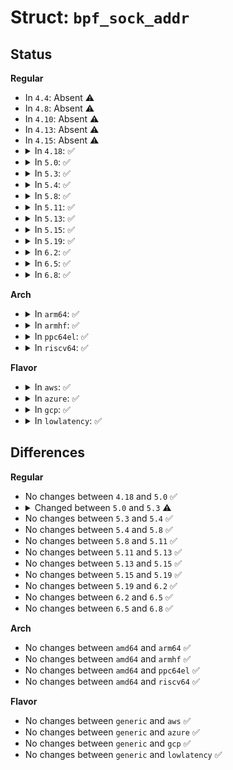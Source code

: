 # Struct: <code>bpf_sock_addr</code>

## Status
<b>Regular</b>
<ul>
<li>
In <code>4.4</code>: Absent ⚠️
</li>
<li>
In <code>4.8</code>: Absent ⚠️
</li>
<li>
In <code>4.10</code>: Absent ⚠️
</li>
<li>
In <code>4.13</code>: Absent ⚠️
</li>
<li>
In <code>4.15</code>: Absent ⚠️
</li>
<li>
<details>
<summary>In <code>4.18</code>: ✅</summary>

```c
struct bpf_sock_addr {
    __u32 user_family;
    __u32 user_ip4;
    __u32 user_ip6[4];
    __u32 user_port;
    __u32 family;
    __u32 type;
    __u32 protocol;
    __u32 msg_src_ip4;
    __u32 msg_src_ip6[4];
};
```
</details>
</li>
<li>
<details>
<summary>In <code>5.0</code>: ✅</summary>

```c
struct bpf_sock_addr {
    __u32 user_family;
    __u32 user_ip4;
    __u32 user_ip6[4];
    __u32 user_port;
    __u32 family;
    __u32 type;
    __u32 protocol;
    __u32 msg_src_ip4;
    __u32 msg_src_ip6[4];
};
```
</details>
</li>
<li>
<details>
<summary>In <code>5.3</code>: ✅</summary>

```c
struct bpf_sock_addr {
    __u32 user_family;
    __u32 user_ip4;
    __u32 user_ip6[4];
    __u32 user_port;
    __u32 family;
    __u32 type;
    __u32 protocol;
    __u32 msg_src_ip4;
    __u32 msg_src_ip6[4];
    struct bpf_sock *sk;
};
```
</details>
</li>
<li>
<details>
<summary>In <code>5.4</code>: ✅</summary>

```c
struct bpf_sock_addr {
    __u32 user_family;
    __u32 user_ip4;
    __u32 user_ip6[4];
    __u32 user_port;
    __u32 family;
    __u32 type;
    __u32 protocol;
    __u32 msg_src_ip4;
    __u32 msg_src_ip6[4];
    struct bpf_sock *sk;
};
```
</details>
</li>
<li>
<details>
<summary>In <code>5.8</code>: ✅</summary>

```c
struct bpf_sock_addr {
    __u32 user_family;
    __u32 user_ip4;
    __u32 user_ip6[4];
    __u32 user_port;
    __u32 family;
    __u32 type;
    __u32 protocol;
    __u32 msg_src_ip4;
    __u32 msg_src_ip6[4];
    struct bpf_sock *sk;
};
```
</details>
</li>
<li>
<details>
<summary>In <code>5.11</code>: ✅</summary>

```c
struct bpf_sock_addr {
    __u32 user_family;
    __u32 user_ip4;
    __u32 user_ip6[4];
    __u32 user_port;
    __u32 family;
    __u32 type;
    __u32 protocol;
    __u32 msg_src_ip4;
    __u32 msg_src_ip6[4];
    struct bpf_sock *sk;
};
```
</details>
</li>
<li>
<details>
<summary>In <code>5.13</code>: ✅</summary>

```c
struct bpf_sock_addr {
    __u32 user_family;
    __u32 user_ip4;
    __u32 user_ip6[4];
    __u32 user_port;
    __u32 family;
    __u32 type;
    __u32 protocol;
    __u32 msg_src_ip4;
    __u32 msg_src_ip6[4];
    struct bpf_sock *sk;
};
```
</details>
</li>
<li>
<details>
<summary>In <code>5.15</code>: ✅</summary>

```c
struct bpf_sock_addr {
    __u32 user_family;
    __u32 user_ip4;
    __u32 user_ip6[4];
    __u32 user_port;
    __u32 family;
    __u32 type;
    __u32 protocol;
    __u32 msg_src_ip4;
    __u32 msg_src_ip6[4];
    struct bpf_sock *sk;
};
```
</details>
</li>
<li>
<details>
<summary>In <code>5.19</code>: ✅</summary>

```c
struct bpf_sock_addr {
    __u32 user_family;
    __u32 user_ip4;
    __u32 user_ip6[4];
    __u32 user_port;
    __u32 family;
    __u32 type;
    __u32 protocol;
    __u32 msg_src_ip4;
    __u32 msg_src_ip6[4];
    struct bpf_sock *sk;
};
```
</details>
</li>
<li>
<details>
<summary>In <code>6.2</code>: ✅</summary>

```c
struct bpf_sock_addr {
    __u32 user_family;
    __u32 user_ip4;
    __u32 user_ip6[4];
    __u32 user_port;
    __u32 family;
    __u32 type;
    __u32 protocol;
    __u32 msg_src_ip4;
    __u32 msg_src_ip6[4];
    struct bpf_sock *sk;
};
```
</details>
</li>
<li>
<details>
<summary>In <code>6.5</code>: ✅</summary>

```c
struct bpf_sock_addr {
    __u32 user_family;
    __u32 user_ip4;
    __u32 user_ip6[4];
    __u32 user_port;
    __u32 family;
    __u32 type;
    __u32 protocol;
    __u32 msg_src_ip4;
    __u32 msg_src_ip6[4];
    struct bpf_sock *sk;
};
```
</details>
</li>
<li>
<details>
<summary>In <code>6.8</code>: ✅</summary>

```c
struct bpf_sock_addr {
    __u32 user_family;
    __u32 user_ip4;
    __u32 user_ip6[4];
    __u32 user_port;
    __u32 family;
    __u32 type;
    __u32 protocol;
    __u32 msg_src_ip4;
    __u32 msg_src_ip6[4];
    struct bpf_sock *sk;
};
```
</details>
</li>
</ul>
<b>Arch</b>
<ul>
<li>
<details>
<summary>In <code>arm64</code>: ✅</summary>

```c
struct bpf_sock_addr {
    __u32 user_family;
    __u32 user_ip4;
    __u32 user_ip6[4];
    __u32 user_port;
    __u32 family;
    __u32 type;
    __u32 protocol;
    __u32 msg_src_ip4;
    __u32 msg_src_ip6[4];
    struct bpf_sock *sk;
};
```
</details>
</li>
<li>
<details>
<summary>In <code>armhf</code>: ✅</summary>

```c
struct bpf_sock_addr {
    __u32 user_family;
    __u32 user_ip4;
    __u32 user_ip6[4];
    __u32 user_port;
    __u32 family;
    __u32 type;
    __u32 protocol;
    __u32 msg_src_ip4;
    __u32 msg_src_ip6[4];
    struct bpf_sock *sk;
};
```
</details>
</li>
<li>
<details>
<summary>In <code>ppc64el</code>: ✅</summary>

```c
struct bpf_sock_addr {
    __u32 user_family;
    __u32 user_ip4;
    __u32 user_ip6[4];
    __u32 user_port;
    __u32 family;
    __u32 type;
    __u32 protocol;
    __u32 msg_src_ip4;
    __u32 msg_src_ip6[4];
    struct bpf_sock *sk;
};
```
</details>
</li>
<li>
<details>
<summary>In <code>riscv64</code>: ✅</summary>

```c
struct bpf_sock_addr {
    __u32 user_family;
    __u32 user_ip4;
    __u32 user_ip6[4];
    __u32 user_port;
    __u32 family;
    __u32 type;
    __u32 protocol;
    __u32 msg_src_ip4;
    __u32 msg_src_ip6[4];
    struct bpf_sock *sk;
};
```
</details>
</li>
</ul>
<b>Flavor</b>
<ul>
<li>
<details>
<summary>In <code>aws</code>: ✅</summary>

```c
struct bpf_sock_addr {
    __u32 user_family;
    __u32 user_ip4;
    __u32 user_ip6[4];
    __u32 user_port;
    __u32 family;
    __u32 type;
    __u32 protocol;
    __u32 msg_src_ip4;
    __u32 msg_src_ip6[4];
    struct bpf_sock *sk;
};
```
</details>
</li>
<li>
<details>
<summary>In <code>azure</code>: ✅</summary>

```c
struct bpf_sock_addr {
    __u32 user_family;
    __u32 user_ip4;
    __u32 user_ip6[4];
    __u32 user_port;
    __u32 family;
    __u32 type;
    __u32 protocol;
    __u32 msg_src_ip4;
    __u32 msg_src_ip6[4];
    struct bpf_sock *sk;
};
```
</details>
</li>
<li>
<details>
<summary>In <code>gcp</code>: ✅</summary>

```c
struct bpf_sock_addr {
    __u32 user_family;
    __u32 user_ip4;
    __u32 user_ip6[4];
    __u32 user_port;
    __u32 family;
    __u32 type;
    __u32 protocol;
    __u32 msg_src_ip4;
    __u32 msg_src_ip6[4];
    struct bpf_sock *sk;
};
```
</details>
</li>
<li>
<details>
<summary>In <code>lowlatency</code>: ✅</summary>

```c
struct bpf_sock_addr {
    __u32 user_family;
    __u32 user_ip4;
    __u32 user_ip6[4];
    __u32 user_port;
    __u32 family;
    __u32 type;
    __u32 protocol;
    __u32 msg_src_ip4;
    __u32 msg_src_ip6[4];
    struct bpf_sock *sk;
};
```
</details>
</li>
</ul>

## Differences
<b>Regular</b>
<ul>
<li>
No changes between <code>4.18</code> and <code>5.0</code> ✅
</li>
<li>
<details>
<summary>Changed between <code>5.0</code> and <code>5.3</code> ⚠️</summary>
<ul>
<li>
<b>Field added. </b>
<code>struct bpf_sock *sk</code>
</li>
</ul>
</details>
</li>
<li>
No changes between <code>5.3</code> and <code>5.4</code> ✅
</li>
<li>
No changes between <code>5.4</code> and <code>5.8</code> ✅
</li>
<li>
No changes between <code>5.8</code> and <code>5.11</code> ✅
</li>
<li>
No changes between <code>5.11</code> and <code>5.13</code> ✅
</li>
<li>
No changes between <code>5.13</code> and <code>5.15</code> ✅
</li>
<li>
No changes between <code>5.15</code> and <code>5.19</code> ✅
</li>
<li>
No changes between <code>5.19</code> and <code>6.2</code> ✅
</li>
<li>
No changes between <code>6.2</code> and <code>6.5</code> ✅
</li>
<li>
No changes between <code>6.5</code> and <code>6.8</code> ✅
</li>
</ul>
<b>Arch</b>
<ul>
<li>
No changes between <code>amd64</code> and <code>arm64</code> ✅
</li>
<li>
No changes between <code>amd64</code> and <code>armhf</code> ✅
</li>
<li>
No changes between <code>amd64</code> and <code>ppc64el</code> ✅
</li>
<li>
No changes between <code>amd64</code> and <code>riscv64</code> ✅
</li>
</ul>
<b>Flavor</b>
<ul>
<li>
No changes between <code>generic</code> and <code>aws</code> ✅
</li>
<li>
No changes between <code>generic</code> and <code>azure</code> ✅
</li>
<li>
No changes between <code>generic</code> and <code>gcp</code> ✅
</li>
<li>
No changes between <code>generic</code> and <code>lowlatency</code> ✅
</li>
</ul>
